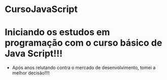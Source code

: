 # CursoJavaScript

# Iniciando os estudos em programação com o curso básico de Java Script!!!

* Após anos relutando contra o mercado de desenvolvimento, tomei a melhor decisão!!!!